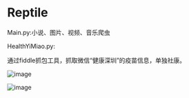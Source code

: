 # Reptile
Main.py:小说、图片、视频、音乐爬虫

HealthYiMiao.py:

通过fiddle抓包工具，抓取微信“健康深圳”的疫苗信息，单独社康。

![image](https://user-images.githubusercontent.com/51100742/120620606-b884a400-c48f-11eb-80c3-47a5b241cd04.png)

![image](https://user-images.githubusercontent.com/51100742/120621195-3cd72700-c490-11eb-9806-28c217650146.png)



